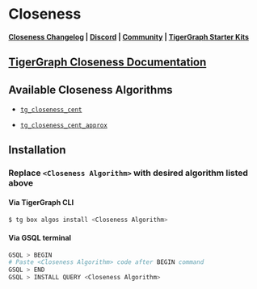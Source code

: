 
# Closeness

#### [Closeness Changelog](https://github.com/tigergraph/gsql-graph-algorithms/algorithms/Centrality/closeness/CHANGELOG.md) | [Discord](https://discord.gg/vFbmPyvJJN) | [Community](https://community.tigergraph.com) | [TigerGraph Starter Kits](https://github.com/zrougamed/TigerGraph-Starter-Kits-Parser)

## [TigerGraph Closeness Documentation](https://docs.tigergraph.com/tigergraph-platform-overview/graph-algorithm-library#closeness-centrality)

## Available Closeness Algorithms 

* [`tg_closeness_cent`](https://github.com/tigergraph/gsql-graph-algorithms/algorithms/Centrality/closeness/tg_closeness_cent.gsql)

* [`tg_closeness_cent_approx`](https://github.com/tigergraph/gsql-graph-algorithms/algorithms/Centrality/closeness/tg_closeness_cent_approx.gsql)

## Installation 

### Replace `<Closeness Algorithm>` with desired algorithm listed above 

#### Via TigerGraph CLI

```bash
$ tg box algos install <Closeness Algorithm>
```

#### Via GSQL terminal

```bash
GSQL > BEGIN
# Paste <Closeness Algorithm> code after BEGIN command
GSQL > END 
GSQL > INSTALL QUERY <Closeness Algorithm>
```
